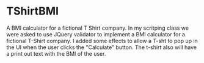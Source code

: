 # TShirtBMI
A BMI calculator for a fictional T Shirt company. In my scritping class we were asked to use JQuery validator to implement a BMI calculator for a fictional T-Shirt company. I added some effects to allow a T-sht to pop up in the UI when the user clicks the "Calculate" button. The t-shirt also will have a print out text with the BMI of the user.
